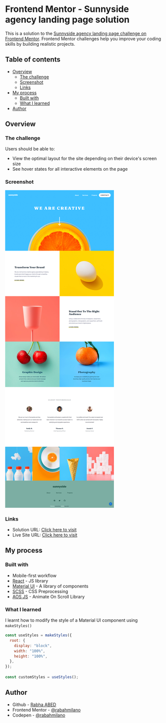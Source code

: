 # Frontend Mentor - Sunnyside agency landing page solution

This is a solution to the [Sunnyside agency landing page challenge on Frontend Mentor](https://www.frontendmentor.io/challenges/sunnyside-agency-landing-page-7yVs3B6ef). Frontend Mentor challenges help you improve your coding skills by building realistic projects.

## Table of contents

- [Overview](#overview)
  - [The challenge](#the-challenge)
  - [Screenshot](#screenshot)
  - [Links](#links)
- [My process](#my-process)
  - [Built with](#built-with)
  - [What I learned](#what-i-learned)
- [Author](#author)

## Overview

### The challenge

Users should be able to:

- View the optimal layout for the site depending on their device's screen size
- See hover states for all interactive elements on the page

### Screenshot

![](./screenshot.jpg)

### Links

- Solution URL: [Click here to visit](https://github.com/rabahmilano/sunnyside-agency-landing-page-main)
- Live Site URL: [Click here to visit](https://sunnyside-agency-landing-page-rx1.netlify.app/)

## My process

### Built with

- Mobile-first workflow
- [React](https://reactjs.org/) - JS library
- [Material UI](https://mui.com/) - A library of components
- [SCSS](https://sass-lang.com/) - CSS Preprocessing
- [AOS JS](https://github.com/michalsnik/aos) - Animate On Scroll Library

### What I learned

I learnt how to modify the style of a Material UI component using `makeStyles()`

```js
const useStyles = makeStyles({
  root: {
    display: "block",
    width: "100%",
    height: "100%",
  },
});

const customStyles = useStyles();
```

## Author

- Github - [Rabha ABED](https://github.com/rabahmilano)
- Frontend Mentor - [@rabahmilano](https://www.frontendmentor.io/profile/rabahmilano)
- Codepen - [@rabahmilano](https://codepen.io/rabahmilano)
